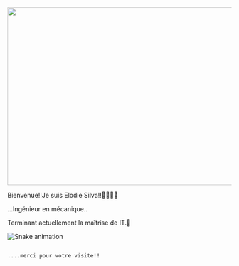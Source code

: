 <div>
  
    
  <img alingn="center" height="400" width="1500" src="https://user-images.githubusercontent.com/96539904/154982562-e9ec1d05-1d06-4b5e-be27-35a622cb737f.png" />


</div>












Bienvenue!!Je suis Elodie Silva!!👩‍🔧👩‍🔧



...Ingénieur en mécanique..

Terminant actuellement la maîtrise de IT.🦾
  


<div>
  

![Snake animation](https://github.com/elodiesilva/elodiesilva/blob/output/github-contribution-grid-snake.svg)
  
  
                                                                                                                    ....merci pour votre visite!!

</div>
